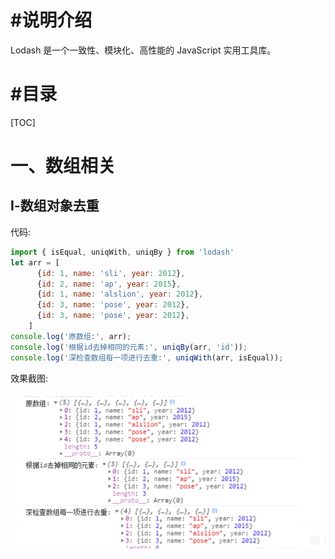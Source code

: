 # #说明介绍

Lodash 是一个一致性、模块化、高性能的 JavaScript 实用工具库。


# #目录

[TOC]

# 一、数组相关

## Ⅰ-数组对象去重

代码:

```js
import { isEqual, uniqWith, uniqBy } from 'lodash'
let arr = [
      {id: 1, name: 'sli', year: 2012},
      {id: 2, name: 'ap', year: 2015},
      {id: 1, name: 'alslion', year: 2012},
      {id: 3, name: 'pose', year: 2012},
      {id: 3, name: 'pose', year: 2012},
    ]
console.log('原数组:', arr);
console.log('根据id去掉相同的元素:', uniqBy(arr, 'id'));
console.log('深检查数组每一项进行去重:', uniqWith(arr, isEqual));
```

效果截图:

![image-20231225151353947](README.assets/image-20231225151353947.png)